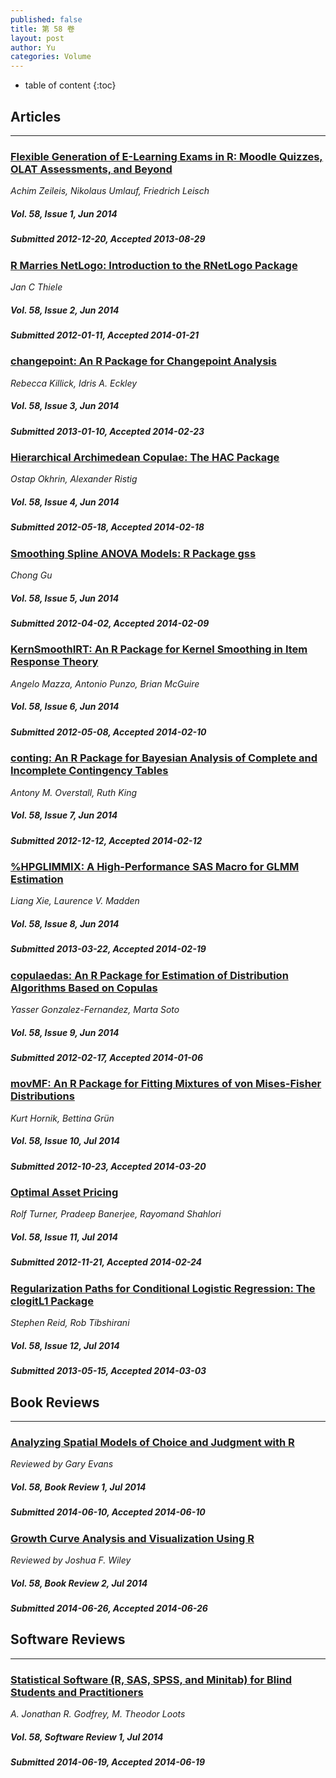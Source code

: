 ```yaml
---
published: false
title: 第 58 卷
layout: post
author: Yu
categories: Volume
---
```


* table of content
{:toc}

## Articles

***

### [Flexible Generation of E-Learning Exams in R:  Moodle Quizzes, OLAT Assessments, and Beyond ](/jstatsoft/v58/i01.html)

*Achim Zeileis, Nikolaus Umlauf, Friedrich Leisch*

##### Vol. 58, Issue 1, Jun 2014

##### Submitted 2012-12-20, Accepted 2013-08-29

### [R Marries NetLogo: Introduction to the  RNetLogo Package](/jstatsoft/v58/i02.html)

*Jan C Thiele*

##### Vol. 58, Issue 2, Jun 2014

##### Submitted 2012-01-11, Accepted 2014-01-21

### [changepoint: An R Package for Changepoint Analysis](/jstatsoft/v58/i03.html)

*Rebecca Killick, Idris A. Eckley*

##### Vol. 58, Issue 3, Jun 2014

##### Submitted 2013-01-10, Accepted 2014-02-23

### [Hierarchical Archimedean Copulae: The HAC Package](/jstatsoft/v58/i04.html)

*Ostap Okhrin, Alexander Ristig*

##### Vol. 58, Issue 4, Jun 2014

##### Submitted 2012-05-18, Accepted 2014-02-18

### [Smoothing Spline ANOVA Models: R Package gss](/jstatsoft/v58/i05.html)

*Chong Gu*

##### Vol. 58, Issue 5, Jun 2014

##### Submitted 2012-04-02, Accepted 2014-02-09

### [KernSmoothIRT: An R Package for Kernel Smoothing in Item Response Theory](/jstatsoft/v58/i06.html)

*Angelo Mazza, Antonio Punzo, Brian McGuire*

##### Vol. 58, Issue 6, Jun 2014

##### Submitted 2012-05-08, Accepted 2014-02-10

### [conting: An R Package for Bayesian Analysis of Complete and Incomplete Contingency Tables](/jstatsoft/v58/i07.html)

*Antony M. Overstall, Ruth King*

##### Vol. 58, Issue 7, Jun 2014

##### Submitted 2012-12-12, Accepted 2014-02-12

### [%HPGLIMMIX: A High-Performance SAS Macro for GLMM Estimation](/jstatsoft/v58/i08.html)

*Liang Xie, Laurence V. Madden*

##### Vol. 58, Issue 8, Jun 2014

##### Submitted 2013-03-22, Accepted 2014-02-19

### [copulaedas: An R Package for Estimation of Distribution Algorithms Based on Copulas](/jstatsoft/v58/i09.html)

*Yasser Gonzalez-Fernandez, Marta Soto*

##### Vol. 58, Issue 9, Jun 2014

##### Submitted 2012-02-17, Accepted 2014-01-06

### [movMF: An R Package for Fitting Mixtures of von Mises-Fisher Distributions](/jstatsoft/v58/i10.html)

*Kurt Hornik, Bettina Grün*

##### Vol. 58, Issue 10, Jul 2014

##### Submitted 2012-10-23, Accepted 2014-03-20

### [Optimal Asset Pricing](/jstatsoft/v58/i11.html)

*Rolf Turner, Pradeep Banerjee, Rayomand Shahlori*

##### Vol. 58, Issue 11, Jul 2014

##### Submitted 2012-11-21, Accepted 2014-02-24

### [Regularization Paths for Conditional Logistic  Regression: The clogitL1 Package](/jstatsoft/v58/i12.html)

*Stephen Reid, Rob Tibshirani*

##### Vol. 58, Issue 12, Jul 2014

##### Submitted 2013-05-15, Accepted 2014-03-03

## Book Reviews

***

### [Analyzing Spatial Models of Choice and Judgment with R](/jstatsoft/v58/b01.html)

*Reviewed by Gary Evans*

##### Vol. 58, Book Review 1, Jul 2014

##### Submitted 2014-06-10, Accepted 2014-06-10

### [Growth Curve Analysis and Visualization Using R](/jstatsoft/v58/b02.html)

*Reviewed by Joshua F. Wiley*

##### Vol. 58, Book Review 2, Jul 2014

##### Submitted 2014-06-26, Accepted 2014-06-26

## Software Reviews

***

### [Statistical Software (R, SAS, SPSS, and Minitab) for Blind Students and  Practitioners](/jstatsoft/v58/s01.html)

*A. Jonathan R. Godfrey, M. Theodor  Loots*

##### Vol. 58, Software Review 1, Jul 2014

##### Submitted 2014-06-19, Accepted 2014-06-19

